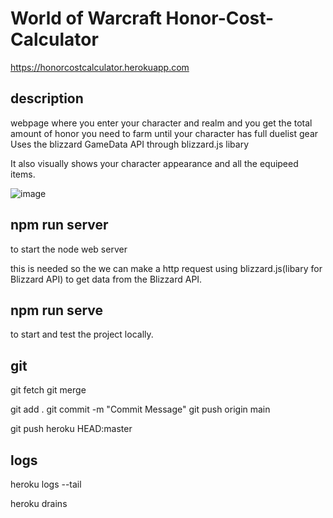 # World of Warcraft Honor-Cost-Calculator

https://honorcostcalculator.herokuapp.com

## description

webpage where you enter your character and realm and you get the total amount of honor you need to farm until your character has full duelist gear
Uses the blizzard GameData API through blizzard.js libary

It also visually shows your character appearance and all the equipeed items.

![image](https://user-images.githubusercontent.com/84835654/188844535-551e9608-4d22-440c-a3d7-52b235eeae78.png)


## npm run server

to start the node web server

this is needed so the we can make a http request using blizzard.js(libary for Blizzard API) to get data from the Blizzard API.

## npm run serve 

to start and test the project locally.

## git

git fetch
git merge

git add .
git commit -m "Commit Message"
git push origin main

git push heroku HEAD:master

## logs

heroku logs --tail

heroku drains

